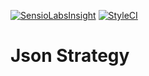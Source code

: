

[![SensioLabsInsight](https://insight.sensiolabs.com/projects/0b61a721-7f3d-4cf4-b631-77e340255244/big.png)](https://insight.sensiolabs.com/projects/0b61a721-7f3d-4cf4-b631-77e340255244)
[![StyleCI](https://styleci.io/repos/36226020/shield)](https://styleci.io/repos/36226020)

# Json Strategy


